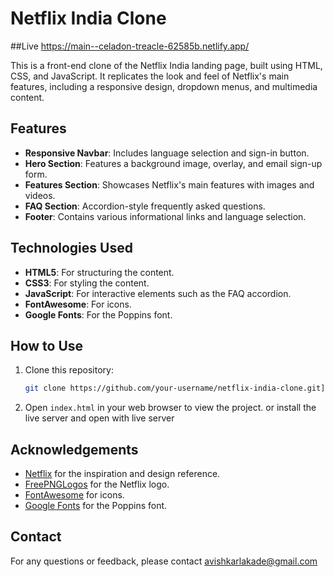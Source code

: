 # Netflix India Clone

##Live
https://main--celadon-treacle-62585b.netlify.app/

This is a front-end clone of the Netflix India landing page, built using HTML, CSS, and JavaScript. It replicates the look and feel of Netflix's main features, including a responsive design, dropdown menus, and multimedia content.

## Features

- **Responsive Navbar**: Includes language selection and sign-in button.
- **Hero Section**: Features a background image, overlay, and email sign-up form.
- **Features Section**: Showcases Netflix's main features with images and videos.
- **FAQ Section**: Accordion-style frequently asked questions.
- **Footer**: Contains various informational links and language selection.

## Technologies Used

- **HTML5**: For structuring the content.
- **CSS3**: For styling the content.
- **JavaScript**: For interactive elements such as the FAQ accordion.
- **FontAwesome**: For icons.
- **Google Fonts**: For the Poppins font.

## How to Use

1. Clone this repository:
    ```bash
    git clone https://github.com/your-username/netflix-india-clone.git](https://github.com/avilakade/Netflix-clone-.git
    ```

2. Open `index.html` in your web browser to view the project. or install the live server and open with live server 

## Acknowledgements

- [Netflix](https://www.netflix.com/) for the inspiration and design reference.
- [FreePNGLogos](https://www.freepnglogos.com/) for the Netflix logo.
- [FontAwesome](https://fontawesome.com/) for icons.
- [Google Fonts](https://fonts.google.com/) for the Poppins font.

## Contact

For any questions or feedback, please contact avishkarlakade@gmail.com 
